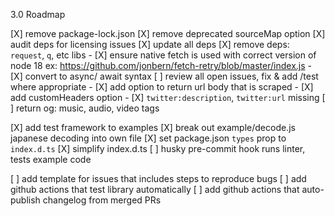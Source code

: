 3.0 Roadmap

[X] remove package-lock.json
[X] remove deprecated sourceMap option
[X] audit deps for licensing issues
[X] update all deps
[X] remove deps: `request`, `q`, etc libs
      - [X] ensure native fetch is used with correct version of node 18
          ex: https://github.com/jonbern/fetch-retry/blob/master/index.js
      - [X] convert to async/ await syntax
[ ] review all open issues, fix & add /test where appropriate
    - [X] add option to return url body that is scraped
    - [X] add customHeaders option
    - [X] `twitter:description`, `twitter:url` missing
[ ] return og: music, audio, video tags

[X] add test framework to examples
[X] break out example/decode.js japanese decoding into own file
[X] set package.json `types` prop to `index.d.ts`
[X] simplify index.d.ts
[ ] husky pre-commit hook runs linter, tests example code

[ ] add template for issues that includes steps to reproduce bugs
[ ] add github actions that test library automatically
[ ] add github actions that auto-publish changelog from merged PRs
